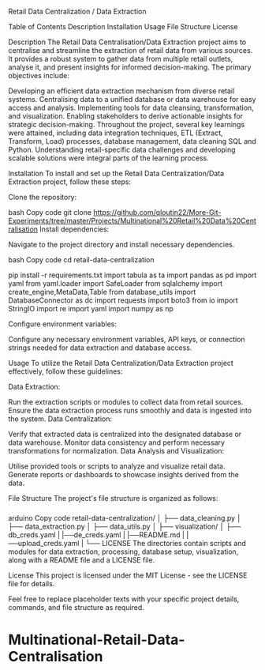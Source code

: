 Retail Data Centralization / Data Extraction

Table of Contents
Description
Installation
Usage
File Structure
License

Description
The Retail Data Centralisation/Data Extraction project aims to centralise and streamline the extraction of retail data from various sources. It provides a robust system to gather data from multiple retail outlets, analyse it, and present insights for informed decision-making. The primary objectives include:

Developing an efficient data extraction mechanism from diverse retail systems.
Centralising data to a unified database or data warehouse for easy access and analysis.
Implementing tools for data cleansing, transformation, and visualization.
Enabling stakeholders to derive actionable insights for strategic decision-making.
Throughout the project, several key learnings were attained, including data integration techniques, ETL (Extract, Transform, Load) processes, database management, data cleaning SQL and Python. Understanding retail-specific data challenges and developing scalable solutions were integral parts of the learning process.

Installation
To install and set up the Retail Data Centralization/Data Extraction project, follow these steps:

Clone the repository:

bash
Copy code
git clone https://github.com/qloutin22/More-Git-Experiments/tree/master/Projects/Multinational%20Retail%20Data%20Centralisation
Install dependencies:

Navigate to the project directory and install necessary dependencies.

bash
Copy code
cd retail-data-centralization

pip install -r requirements.txt
import tabula as ta
import pandas as pd
import yaml
from yaml.loader import SafeLoader
from sqlalchemy import create_engine,MetaData,Table
from database_utils import DatabaseConnector as dc
import requests
import boto3
from io import StringIO
import re
import yaml
import numpy as np

Configure environment variables:

Configure any necessary environment variables, API keys, or connection strings needed for data extraction and database access.

Usage
To utilize the Retail Data Centralization/Data Extraction project effectively, follow these guidelines:

Data Extraction:

Run the extraction scripts or modules to collect data from retail sources.
Ensure the data extraction process runs smoothly and data is ingested into the system.
Data Centralization:

Verify that extracted data is centralized into the designated database or data warehouse.
Monitor data consistency and perform necessary transformations for normalization.
Data Analysis and Visualization:

Utilise provided tools or scripts to analyze and visualize retail data.
Generate reports or dashboards to showcase insights derived from the data.

File Structure
The project's file structure is organized as follows:

#####
arduino
Copy code
retail-data-centralization/
│
├── data_cleaning.py
│
├── data_extraction.py
│
├── data_utils.py
│ 
├── visualization/
│
├── db_creds.yaml
|
|──de_creds.yaml
|
|──README.md
|
|──upload_creds.yaml
|
└── LICENSE
The directories contain scripts and modules for data extraction, processing, database setup, visualization, along with a README file and a LICENSE file.

License
This project is licensed under the MIT License - see the LICENSE file for details.

Feel free to replace placeholder texts with your specific project details, commands, and file structure as required.





# Multinational-Retail-Data-Centralisation
